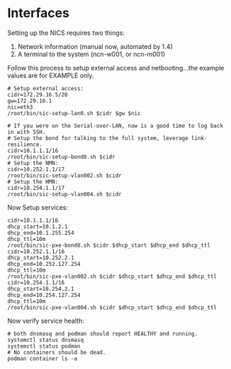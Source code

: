 # Interfaces

Setting up the NICS requires two things:
1. Network information (manual now, automated by 1.4)
2. A terminal to the system (ncn-w001, or ncn-m001)

Follow this process to setup external access and netbooting...the example values are for EXAMPLE
only.

```shell script
# Setup external access:
cidr=172.29.16.5/20 
gw=172.29.16.1
nic=eth3
/root/bin/sic-setup-lan0.sh $cidr $gw $nic

# If you were on the Serial-over-LAN, now is a good time to log back in with SSH.
# Setup the bond for talking to the full system, leverage link-resilience.
cidr=10.1.1.1/16
/root/bin/sic-setup-bond0.sh $cidr 
# Setup the NMN:
cidr=10.252.1.1/17
/root/bin/sic-setup-vlan002.sh $cidr
# Setup the HMN:
cidr=10.254.1.1/17
/root/bin/sic-setup-vlan004.sh $cidr
```

Now Setup services:
```shell script
cidr=10.1.1.1/16
dhcp_start=10.1.2.1
dhcp_end=10.1.255.254
dhcp_ttl=10m
/root/bin/sic-pxe-bond0.sh $cidr $dhcp_start $dhcp_end $dhcp_ttl
cidr=10.252.1.1/16
dhcp_start=10.252.2.1
dhcp_end=10.252.127.254
dhcp_ttl=10m
/root/bin/sic-pxe-vlan002.sh $cidr $dhcp_start $dhcp_end $dhcp_ttl
cidr=10.254.1.1/16
dhcp_start=10.254.2.1
dhcp_end=10.254.127.254
dhcp_ttl=10m
/root/bin/sic-pxe-vlan004.sh $cidr $dhcp_start $dhcp_end $dhcp_ttl
```

Now verify service health:
```shell script
# both dnsmasq and podman should report HEALTHY and running.
systemctl status dnsmasq
systemctl status podman
# No containers should be dead.
podman container ls -a
```
